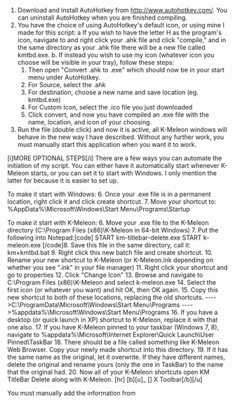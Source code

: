 
1. Download and install AutoHotkey from http://www.autohotkey.com/. You can uninstall AutoHotkey when you are finished compiling.
2. You have the choice of using AutoHotkey's default icon, or using mine I made for this script:
  a If you wish to have the letter H as the program's icon, navigate to and right click your .ahk file and click "compile," and in the same directory as your .ahk file there will be a new file called kmtbd.exe.
  b. If instead you wish to use my icon (whatever icon you choose will be visible in your tray), follow these steps: 
    1. Then open "Convert .ahk to .exe" which should now be in your start menu under AutoHotkey.
    2. For Source, select the .ahk
    3. For destination, choose a new name and save location (eg. kmtbd.exe)
    4. For Custom Icon, select the .ico file you just downloaded
    5. Click convert, and now you have compiled an .exe file with the name, location, and icon of your choosing.
3. Run the file (double click) and now it is active, all K-Meleon windows will behave in the new way I have described. Without any further work, you must manually start this application when you want it to work.

[i]MORE OPTIONAL STEPS[/i]
There are a few ways you can automate the initiation of my script. You can either have it automatically start whenever K-Meleon starts, or you can set it to start with Windows. I only mention the latter for because it is easier to set up.

To make it start with Windows:
6. Once your .exe file is in a permanent location, right click it and click create shortcut.
7. Move your shortcut to: %AppData%\Microsoft\Windows\Start Menu\Programs\Startup

To make it start with K-Meleon:
6. Move your .exe file to the K-Meleon directory (C:\Program Files (x86)\K-Meleon in 64-bit Windows)
7. Put the following into Notepad:[code]
START km-titlebar-delete.exe
START k-meleon.exe
[/code]8. Save this file in the same directory, call it: km+kmtbd.bat
9. Right click this new batch file and create shortcut.
10. Rename your new shortcut to K-Meleon (or K-Meleon.ink depending on whether you see ".ink" in your file manager)
11. Right click your shortcut and go to properties
12. Click "Change Icon"
13. Browse and navigate to C:\Program Files (x86)\K-Meleon and select k-meleon.exe
14. Select the first icon (or whatever you want) and hit OK, then OK again.
15. Copy this new shortcut to both of these locations, replacing the old shortcuts.
---->C:\ProgramData\Microsoft\Windows\Start Menu\Programs
---->%appdata%\Microsoft\Windows\Start Menu\Programs
16. If you have a desktop (or quick launch in XP) shortcut to K-Meleon, replace it with that one also.
17. If you have K-Meleon pinned to your taskbar (Windows 7, 8), navigate to %appdata%\Microsoft\Internet Explorer\Quick Launch\User Pinned\TaskBar
18. There should be a file called something like K-Meleon Web Browser. Copy your newly made shortcut into this directory.
19. If it has the same name as the original, let it overwrite. If they have different names, delete the original and rename yours (only the one in TaskBar) to the name that the original had.
20. Now all of your K-Meleon shortcuts open KM TitleBar Delete along with K-Meleon.
[hr]
[b][u]_ [] X Toolbar[/b][/u]

You must manually add the information from 
